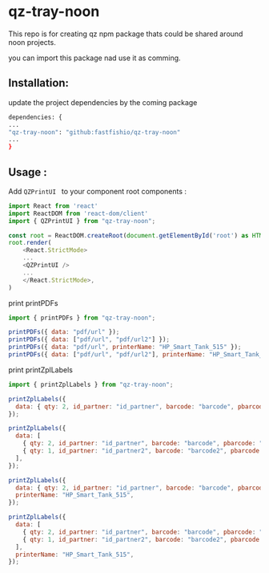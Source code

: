 # qz-tray-noon

This repo is for creating qz npm package thats could be shared around noon projects.

you can import this package nad use it as comming.

## Installation:

update the project dependencies by the coming package

```bash
dependencies: {
...
"qz-tray-noon": "github:fastfishio/qz-tray-noon"
...
}
```

## Usage :

Add `QZPrintUI ` to your component root components :

```js
import React from 'react'
import ReactDOM from 'react-dom/client'
import { QZPrintUI } from "qz-tray-noon";

const root = ReactDOM.createRoot(document.getElementById('root') as HTMLElement)
root.render(
    <React.StrictMode>
    ...
    <QZPrintUI />
    ...
    </React.StrictMode>,
)
```

print printPDFs

```js
import { printPDFs } from "qz-tray-noon";

printPDFs({ data: "pdf/url" });
printPDFs({ data: ["pdf/url", "pdf/url2"] });
printPDFs({ data: "pdf/url", printerName: "HP_Smart_Tank_515" });
printPDFs({ data: ["pdf/url", "pdf/url2"], printerName: "HP_Smart_Tank_515" });
```

print printZplLabels

```js
import { printZplLabels } from "qz-tray-noon";

printZplLabels({
  data: { qty: 2, id_partner: "id_partner", barcode: "barcode", pbarcode: "pbarcode" },
});

printZplLabels({
  data: [
    { qty: 2, id_partner: "id_partner", barcode: "barcode", pbarcode: "pbarcode" },
    { qty: 1, id_partner: "id_partner2", barcode: "barcode2", pbarcode: "pbarcode2" },
  ],
});

printZplLabels({
  data: { qty: 2, id_partner: "id_partner", barcode: "barcode", pbarcode: "pbarcode" },
  printerName: "HP_Smart_Tank_515",
});

printZplLabels({
  data: [
    { qty: 2, id_partner: "id_partner", barcode: "barcode", pbarcode: "pbarcode" },
    { qty: 1, id_partner: "id_partner2", barcode: "barcode2", pbarcode: "pbarcode2" },
  ],
  printerName: "HP_Smart_Tank_515",
});
```
